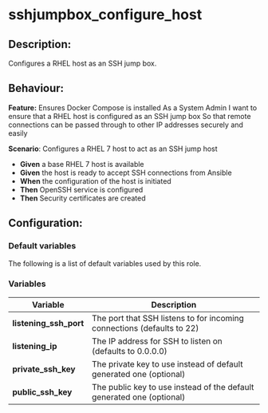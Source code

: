 # sshjumpbox_configure_host

## Description:

Configures a RHEL host as an SSH jump box.

## Behaviour:

**Feature:** Ensures Docker Compose is installed
As a System Admin
I want to ensure that a RHEL host is configured as an SSH jump box
So that remote connections can be passed through to other IP addresses securely and easily

**Scenario**: Configures a RHEL 7 host to act as an SSH jump host
- **Given** a base RHEL 7 host is available
- **Given** the host is ready to accept SSH connections from Ansible
- **When** the configuration of the host is initiated
- **Then** OpenSSH service is configured
- **Then** Security certificates are created

## Configuration:

### Default variables

The following is a list of default variables used by this role.

### Variables
| Variable  | Description  |
|---|---|
| **listening_ssh_port** | The port that SSH listens to for incoming connections (defaults to 22) |
| **listening_ip** | The IP address for SSH to listen on (defaults to 0.0.0.0) |
| **private_ssh_key** | The private key to use instead of default generated one (optional) |
| **public_ssh_key** | The public key to use instead of the default generated one (optional) |
